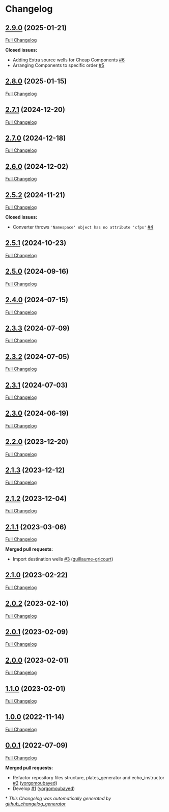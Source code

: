 # Changelog

## [2.9.0](https://github.com/brsynth/icfree-ml/tree/2.9.0) (2025-01-21)

[Full Changelog](https://github.com/brsynth/icfree-ml/compare/2.8.0...2.9.0)

**Closed issues:**

- Adding Extra source wells for Cheap Components [\#6](https://github.com/brsynth/icfree-ml/issues/6)
- Arranging Components to specific order [\#5](https://github.com/brsynth/icfree-ml/issues/5)

## [2.8.0](https://github.com/brsynth/icfree-ml/tree/2.8.0) (2025-01-15)

[Full Changelog](https://github.com/brsynth/icfree-ml/compare/2.7.1...2.8.0)

## [2.7.1](https://github.com/brsynth/icfree-ml/tree/2.7.1) (2024-12-20)

[Full Changelog](https://github.com/brsynth/icfree-ml/compare/2.7.0...2.7.1)

## [2.7.0](https://github.com/brsynth/icfree-ml/tree/2.7.0) (2024-12-18)

[Full Changelog](https://github.com/brsynth/icfree-ml/compare/2.6.0...2.7.0)

## [2.6.0](https://github.com/brsynth/icfree-ml/tree/2.6.0) (2024-12-02)

[Full Changelog](https://github.com/brsynth/icfree-ml/compare/2.5.2...2.6.0)

## [2.5.2](https://github.com/brsynth/icfree-ml/tree/2.5.2) (2024-11-21)

[Full Changelog](https://github.com/brsynth/icfree-ml/compare/2.5.1...2.5.2)

**Closed issues:**

- Converter throws `'Namespace' object has no attribute 'cfps'` [\#4](https://github.com/brsynth/icfree-ml/issues/4)

## [2.5.1](https://github.com/brsynth/icfree-ml/tree/2.5.1) (2024-10-23)

[Full Changelog](https://github.com/brsynth/icfree-ml/compare/2.5.0...2.5.1)

## [2.5.0](https://github.com/brsynth/icfree-ml/tree/2.5.0) (2024-09-16)

[Full Changelog](https://github.com/brsynth/icfree-ml/compare/2.4.0...2.5.0)

## [2.4.0](https://github.com/brsynth/icfree-ml/tree/2.4.0) (2024-07-15)

[Full Changelog](https://github.com/brsynth/icfree-ml/compare/2.3.3...2.4.0)

## [2.3.3](https://github.com/brsynth/icfree-ml/tree/2.3.3) (2024-07-09)

[Full Changelog](https://github.com/brsynth/icfree-ml/compare/2.3.2...2.3.3)

## [2.3.2](https://github.com/brsynth/icfree-ml/tree/2.3.2) (2024-07-05)

[Full Changelog](https://github.com/brsynth/icfree-ml/compare/2.3.1...2.3.2)

## [2.3.1](https://github.com/brsynth/icfree-ml/tree/2.3.1) (2024-07-03)

[Full Changelog](https://github.com/brsynth/icfree-ml/compare/2.3.0...2.3.1)

## [2.3.0](https://github.com/brsynth/icfree-ml/tree/2.3.0) (2024-06-19)

[Full Changelog](https://github.com/brsynth/icfree-ml/compare/2.2.0...2.3.0)

## [2.2.0](https://github.com/brsynth/icfree-ml/tree/2.2.0) (2023-12-20)

[Full Changelog](https://github.com/brsynth/icfree-ml/compare/2.1.3...2.2.0)

## [2.1.3](https://github.com/brsynth/icfree-ml/tree/2.1.3) (2023-12-12)

[Full Changelog](https://github.com/brsynth/icfree-ml/compare/2.1.2...2.1.3)

## [2.1.2](https://github.com/brsynth/icfree-ml/tree/2.1.2) (2023-12-04)

[Full Changelog](https://github.com/brsynth/icfree-ml/compare/2.1.1...2.1.2)

## [2.1.1](https://github.com/brsynth/icfree-ml/tree/2.1.1) (2023-03-06)

[Full Changelog](https://github.com/brsynth/icfree-ml/compare/2.1.0...2.1.1)

**Merged pull requests:**

- Import destination wells [\#3](https://github.com/brsynth/icfree-ml/pull/3) ([guillaume-gricourt](https://github.com/guillaume-gricourt))

## [2.1.0](https://github.com/brsynth/icfree-ml/tree/2.1.0) (2023-02-22)

[Full Changelog](https://github.com/brsynth/icfree-ml/compare/2.0.2...2.1.0)

## [2.0.2](https://github.com/brsynth/icfree-ml/tree/2.0.2) (2023-02-10)

[Full Changelog](https://github.com/brsynth/icfree-ml/compare/2.0.1...2.0.2)

## [2.0.1](https://github.com/brsynth/icfree-ml/tree/2.0.1) (2023-02-09)

[Full Changelog](https://github.com/brsynth/icfree-ml/compare/2.0.0...2.0.1)

## [2.0.0](https://github.com/brsynth/icfree-ml/tree/2.0.0) (2023-02-01)

[Full Changelog](https://github.com/brsynth/icfree-ml/compare/1.1.0...2.0.0)

## [1.1.0](https://github.com/brsynth/icfree-ml/tree/1.1.0) (2023-02-01)

[Full Changelog](https://github.com/brsynth/icfree-ml/compare/1.0.0...1.1.0)

## [1.0.0](https://github.com/brsynth/icfree-ml/tree/1.0.0) (2022-11-14)

[Full Changelog](https://github.com/brsynth/icfree-ml/compare/0.0.1...1.0.0)

## [0.0.1](https://github.com/brsynth/icfree-ml/tree/0.0.1) (2022-07-09)

[Full Changelog](https://github.com/brsynth/icfree-ml/compare/21cd48be673e67d45cdad8ce5f92d6ad41728f43...0.0.1)

**Merged pull requests:**

- Refactor repository files structure, plates\_generator and echo\_instructor [\#2](https://github.com/brsynth/icfree-ml/pull/2) ([yorgomoubayed](https://github.com/yorgomoubayed))
- Develop [\#1](https://github.com/brsynth/icfree-ml/pull/1) ([yorgomoubayed](https://github.com/yorgomoubayed))



\* *This Changelog was automatically generated by [github_changelog_generator](https://github.com/github-changelog-generator/github-changelog-generator)*
